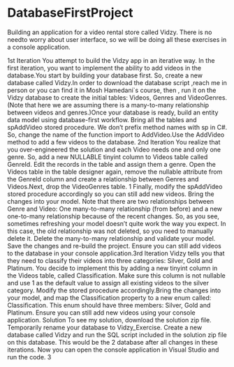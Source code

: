 # DatabaseFirstProject
Building an application for a video rental store called Vidzy. There is no needto worry about user interface, so we will be doing all these exercises in a console application.

1st Iteration You attempt to build the Vidzy app in an iterative way. In the first iteration, you want to implement the ability to add videos in the database.You start by building your database first. So, create a new database called Vidzy.In order to download the database script ,reach me in person or you can find it in Mosh Hamedani`s course, then , run it on the Vidzy database to create the initial tables: Videos, Genres and VideoGenres. (Note that here we are assuming there is a many-to-many relationship between videos and genres.)Once your database is ready, build an entity data model using database-first workflow. Bring all the tables and spAddVideo stored procedure. We don’t prefix method names with sp in C#. So, change the name of the function import to AddVideo.Use the AddVideo method to add a few videos to the database. 2nd Iteration You realize that you over-engineered the solution and each Video needs one and only one genre. So, add a new NULLABLE tinyint column to Videos table called GenreId. Edit the records in the table and assign them a genre. Open the Videos table in the table designer again, remove the nullable attribute from the GenreId column and create a relationship between Genres and Videos.Next, drop the VideoGenres table. 1
Finally, modify the spAddVideo stored procedure accordingly so you can still add new videos. Bring the changes into your model. Note that there are two relationships between Genre and Video: One many-to-many relationship (from before) and a new one-to-many relationship because of the recent changes. So, as you see, sometimes refreshing your model doesn’t quite work the way you expect. In this case, the old relationship was not deleted, so you need to manually delete it.  Delete the many-to-many relationship and validate your model. Save the changes and re-build the project. Ensure you can still add videos to the database in your console application.3rd Iteration Vidzy tells you that they need to classify their videos into three categories: Silver, Gold and Platinum. You decide to implement this by adding a new tinyint column in the Videos table, called Classification. Make sure this column is not nullable and use 1 as the default value to assign all existing videos to the silver category. Modify the stored procedure accordingly.Bring the changes into your model, and map the Classification property to a new enum called: Classification. This enum should have three members: Silver, Gold and Platinum. Ensure you can still add new videos using your console application. Solution To see my solution, download the solution zip file. Temporarily rename your database to Vidzy_Exercise. Create a new database called Vidzy and run the SQL script included in the solution zip file on this database. This would be the 2
database after all changes in these iterations. Now you can open the console application in Visual Studio and run the code. 3
